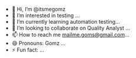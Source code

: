 - 👋 Hi, I’m @itsmegomz
- 👀 I’m interested in testing ...
- 🌱 I’m currently learning automation testing...
- 💞️ I’m looking to collaborate on Quality Analyst ...
- 📫 How to reach me mailme.goms@gmail.com...
- 😄 Pronouns: Gomz ...
- ⚡ Fun fact: ...

<!---
itsmegomz/itsmegomz is a ✨ special ✨ repository because its `README.md` (this file) appears on your GitHub profile.
You can click the Preview link to take a look at your changes.
--->
